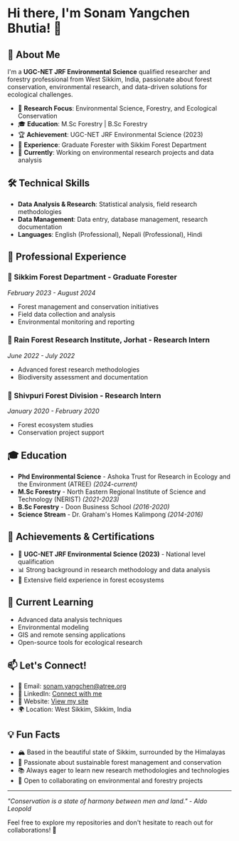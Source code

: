 # Hi there, I'm Sonam Yangchen Bhutia! 👋

## 🌿 About Me
I'm a **UGC-NET JRF Environmental Science** qualified researcher and forestry professional from West Sikkim, India, passionate about forest conservation, environmental research, and data-driven solutions for ecological challenges.

- 🔬 **Research Focus**: Environmental Science, Forestry, and Ecological Conservation
- 🎓 **Education**: M.Sc Forestry | B.Sc Forestry
- 🏆 **Achievement**: UGC-NET JRF Environmental Science (2023)
- 💼 **Experience**: Graduate Forester with Sikkim Forest Department
- 🌱 **Currently**: Working on environmental research projects and data analysis

## 🛠️ Technical Skills
- **Data Analysis & Research**: Statistical analysis, field research methodologies
- **Data Management**: Data entry, database management, research documentation
- **Languages**: English (Professional), Nepali (Professional), Hindi

## 🔬 Professional Experience

### 🌲 Sikkim Forest Department - Graduate Forester
*February 2023 - August 2024*
- Forest management and conservation initiatives
- Field data collection and analysis
- Environmental monitoring and reporting

### 🏥 Rain Forest Research Institute, Jorhat - Research Intern
*June 2022 - July 2022*
- Advanced forest research methodologies
- Biodiversity assessment and documentation

### 🌳 Shivpuri Forest Division - Research Intern
*January 2020 - February 2020*
- Forest ecosystem studies
- Conservation project support

## 🎓 Education
- **Phd Environmental Science** - Ashoka Trust for Research in Ecology and the Environment (ATREE) *(2024-current)*
- **M.Sc Forestry** - North Eastern Regional Institute of Science and Technology (NERIST) *(2021-2023)*
- **B.Sc Forestry** - Doon Business School *(2016-2020)*
- **Science Stream** - Dr. Graham's Homes Kalimpong *(2014-2016)*

## 🏅 Achievements & Certifications
- 🥇 **UGC-NET JRF Environmental Science (2023)** - National level qualification
- 📊 Strong background in research methodology and data analysis
- 🌿 Extensive field experience in forest ecosystems

## 🌱 Current Learning
- Advanced data analysis techniques
- Environmental modeling
- GIS and remote sensing applications
- Open-source tools for ecological research

## 📫 Let's Connect!
- 📧 Email: [sonam.yangchen@atree.org](mailto:sonam.yangchen@atree.org)
- 💼 LinkedIn: [Connect with me](https://www.linkedin.com/in/sonam-yangchen-bhutia-467789202)
- 🔗 Website: [View my site](https://https://sonamyangchen-analysis.github.io/my-webpage/)
- 🌍 Location: West Sikkim, Sikkim, India

## 💡 Fun Facts
- 🏔️ Based in the beautiful state of Sikkim, surrounded by the Himalayas
- 🌲 Passionate about sustainable forest management and conservation
- 📚 Always eager to learn new research methodologies and technologies
- 🤝 Open to collaborating on environmental and forestry projects

---
*"Conservation is a state of harmony between men and land." - Aldo Leopold*

Feel free to explore my repositories and don't hesitate to reach out for collaborations! 🤝
